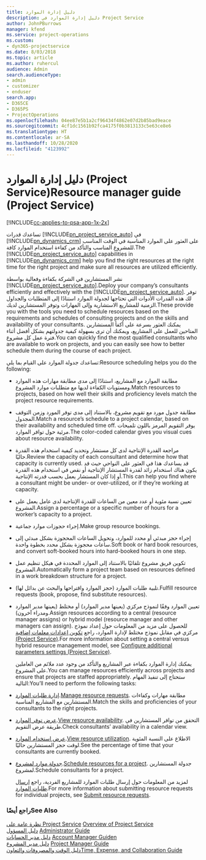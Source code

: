 ```yaml
---
title: دليل إدارة الموارد
description: دليل إدارة الموارد في Project Service
author: JohnPBurrows
manager: kfend
ms.service: project-operations
ms.custom:
- dyn365-projectservice
ms.date: 8/03/2018
ms.topic: article
ms.author: ruhercul
audience: Admin
search.audienceType:
- admin
- customizer
- enduser
search.app:
- D365CE
- D365PS
- ProjectOperations
ms.openlocfilehash: 04ee87e5b1a2cf96434f4862e07d2b85bad9eace
ms.sourcegitcommit: 4cf1dc1561b92fca4175f0b3813133c5e63ce8e6
ms.translationtype: HT
ms.contentlocale: ar-SA
ms.lasthandoff: 10/28/2020
ms.locfileid: "4123992"
---
```

# <a name="resource-manager-guide-project-service"></a><span data-ttu-id="4a62a-103">دليل إدارة الموارد (Project Service)</span><span class="sxs-lookup"><span data-stu-id="4a62a-103">Resource manager guide (Project Service)</span></span>

[!INCLUDE[cc-applies-to-psa-app-1x-2x](../includes/cc-applies-to-psa-app-1x-2x.md)]

<span data-ttu-id="4a62a-104">تساعدك قدرات [!INCLUDE[pn_project_service_auto](../includes/pn-project-service-auto.md)] في [!INCLUDE[pn_dynamics_crm](../includes/pn-dynamics-crm.md)] على العثور على الموارد المناسبة في الوقت المناسب للمشروع المناسب والتأكد من كفاءة استخدام الموارد كافة.</span><span class="sxs-lookup"><span data-stu-id="4a62a-104">The [!INCLUDE[pn_project_service_auto](../includes/pn-project-service-auto.md)] capabilities in [!INCLUDE[pn_dynamics_crm](../includes/pn-dynamics-crm.md)] help you find the right resources at the right time for the right project and make sure all resources are utilized efficiently.</span></span>  
  
 <span data-ttu-id="4a62a-105">نشر المستشارين في الشركة بكفاءة وفعالية بواسطة [!INCLUDE[pn_project_service_auto](../includes/pn-project-service-auto.md)].</span><span class="sxs-lookup"><span data-stu-id="4a62a-105">Deploy your company’s consultants efficiently and effectively with the [!INCLUDE[pn_project_service_auto](../includes/pn-project-service-auto.md)].</span></span> <span data-ttu-id="4a62a-106">توفر لك هذه القدرات الأدوات التي تحتاجها لجدولة الموارد استنادًا إلى المتطلبات والجداول الزمنية للمشاريع الاستشارية وإلى المهارات وتوفر المستشارين لديك.</span><span class="sxs-lookup"><span data-stu-id="4a62a-106">These provide you with the tools you need to schedule resources based on the requirements and schedules of consulting projects and on the skills and availability of your consultants.</span></span> <span data-ttu-id="4a62a-107">يمكنك العثور بسرعة على أكفأ المستشارين المتاحين للعمل على المشاريع، ويمكنك أن ترى بسهولة كيفية جدولتهم بشكل أفضل أثناء فترة عمل كل مشروع.</span><span class="sxs-lookup"><span data-stu-id="4a62a-107">You can quickly find the most qualified consultants who are available to work on projects, and you can easily see how to better schedule them during the course of each project.</span></span>  
  
 <span data-ttu-id="4a62a-108">تساعدك جدولة الموارد على القيام بما يلي:</span><span class="sxs-lookup"><span data-stu-id="4a62a-108">Resource scheduling helps you do the following:</span></span>  
  
- <span data-ttu-id="4a62a-109">مطابقة الموارد مع المشاريع، استنادًا إلى مدى مطابقة مهارات هذه الموارد ومستويات الكفاءة لديها مع متطلبات موارد المشروع.</span><span class="sxs-lookup"><span data-stu-id="4a62a-109">Match resources to projects, based on how well their skills and proficiency levels match the project resource requirements.</span></span>  
  
- <span data-ttu-id="4a62a-110">مطابقة جدول مورد مع تقويم مشروع، بالاستناد إلى مدى توفر المورد وزمن التوقف المجدول.</span><span class="sxs-lookup"><span data-stu-id="4a62a-110">Match a resource’s schedule to a project calendar, based on their availability and scheduled time off.</span></span> <span data-ttu-id="4a62a-111">يوفر التقويم المرمز باللون تلميحات مرئية حول توافر الموارد.</span><span class="sxs-lookup"><span data-stu-id="4a62a-111">The color-coded calendar gives you visual cues about resource availability.</span></span>  
  
- <span data-ttu-id="4a62a-112">مراجعة القدرة الإنتاجية لدى كل مستشار وتحديد كيفية استخدام هذه القدرة حاليًا.</span><span class="sxs-lookup"><span data-stu-id="4a62a-112">Review the capacity of each consultant and determine how that capacity is currently used.</span></span> <span data-ttu-id="4a62a-113">قد يساعدك هذا في العثور على النواحي حيث قد يكون هناك استخدام زائد لقدرة المستشار الإنتاجية أو نقص في استخدام هذه القدرة أو إذا كان المستشار يعمل بحسب قدرته الإنتاجية.</span><span class="sxs-lookup"><span data-stu-id="4a62a-113">This can help you find where a consultant might be under- or over-utilized, or if they’re working at capacity.</span></span>  
  
- <span data-ttu-id="4a62a-114">تعيين نسبة مئوية أو عدد معين من الساعات للقدرة الإنتاجية لدى عامل يعمل على المشروع.</span><span class="sxs-lookup"><span data-stu-id="4a62a-114">Assign a percentage or a specific number of hours for a worker’s capacity to a project.</span></span>  
  
- <span data-ttu-id="4a62a-115">إجراء حجوزات موارد جماعية.</span><span class="sxs-lookup"><span data-stu-id="4a62a-115">Make group resource bookings.</span></span>  
  
- <span data-ttu-id="4a62a-116">إجراء حجز مبدئي أو محدد للموارد، وتحويل الساعات المحجوزة بشكل مبدئي إلى ساعات محجوزة بشكل محدد بخطوة واحدة.</span><span class="sxs-lookup"><span data-stu-id="4a62a-116">Soft book or hard book resources, and convert soft-booked hours into hard-booked hours in one step.</span></span>  
  
- <span data-ttu-id="4a62a-117">تكوين فريق مشروع تلقائيًا بالاستناد إلى الموارد المحددة في هيكل تنظيم عمل المشروع.</span><span class="sxs-lookup"><span data-stu-id="4a62a-117">Automatically form a project team based on resources defined in a work breakdown structure for a project.</span></span>  
  
- <span data-ttu-id="4a62a-118">تلبية طلبات الموارد (حجز الموارد واقتراحها والبحث عن بدائل لها).</span><span class="sxs-lookup"><span data-stu-id="4a62a-118">Fulfill resource requests (book, propose, find substitute resources).</span></span>  
  
- <span data-ttu-id="4a62a-119">تعيين الموارد وفقًا لنموذج مركزي (يعينها مدير الموارد) أو مختلط (يعينها مدير الموارد ومدراء آخرون).</span><span class="sxs-lookup"><span data-stu-id="4a62a-119">Assign resources according to a central (resource manager assigns) or hybrid model (resource manager and other managers can assign).</span></span> <span data-ttu-id="4a62a-120">للحصول على مزيد من المعلومات حول إعداد نموذج مركزي في مقابل نموذج مختلط لإدارة الموارد، راجع [تكوين إعدادات معلمات إضافية‬ (Project Service)](../psa/configure-additional-parameters-settings.md).</span><span class="sxs-lookup"><span data-stu-id="4a62a-120">For more information about setting a central versus hybrid resource management model, see [Configure additional parameters settings (Project Service)](../psa/configure-additional-parameters-settings.md).</span></span>  
  
  <span data-ttu-id="4a62a-121">يمكنك إدارة الموارد بكفاءة عبر المشاريع والتأكد من وجود عدد ملائم من العاملين على المشروع.</span><span class="sxs-lookup"><span data-stu-id="4a62a-121">You can manage resources efficiently across projects and ensure that projects are staffed appropriately.</span></span> <span data-ttu-id="4a62a-122">ستحتاج إلى تنفيذ المهام التالية:</span><span class="sxs-lookup"><span data-stu-id="4a62a-122">You’ll need to perform the following tasks:</span></span>  
  
- <span data-ttu-id="4a62a-123">[إدارة طلبات الموارد](../psa/manage-resource-requests.md).</span><span class="sxs-lookup"><span data-stu-id="4a62a-123">[Manage resource requests](../psa/manage-resource-requests.md).</span></span> <span data-ttu-id="4a62a-124">مطابقة مهارات وكفاءات المستشارين مع المشاريع المناسبة.</span><span class="sxs-lookup"><span data-stu-id="4a62a-124">Match the skills and proficiencies of your consultants to the right projects.</span></span>  
  
- <span data-ttu-id="4a62a-125">[عرض توفر الموارد](../psa/view-resource-availability.md).</span><span class="sxs-lookup"><span data-stu-id="4a62a-125">[View resource availability](../psa/view-resource-availability.md).</span></span> <span data-ttu-id="4a62a-126">التحقق من توافر المستشارين في طريقة عرض التقويم.</span><span class="sxs-lookup"><span data-stu-id="4a62a-126">Check consultants’ availability in a calendar view.</span></span>  
  
- <span data-ttu-id="4a62a-127">[عرض استخدام الموارد](../psa/view-resource-utilization.md).</span><span class="sxs-lookup"><span data-stu-id="4a62a-127">[View resource utilization](../psa/view-resource-utilization.md).</span></span> <span data-ttu-id="4a62a-128">الاطلاع على النسبة المئوية لوقت حجز المستشارين حاليًا.</span><span class="sxs-lookup"><span data-stu-id="4a62a-128">See the percentage of time that your consultants are currently booked.</span></span>  
  
- <span data-ttu-id="4a62a-129">[جدولة موارد لمشروع](../psa/schedule-resources-project.md).</span><span class="sxs-lookup"><span data-stu-id="4a62a-129">[Schedule resources for a project](../psa/schedule-resources-project.md).</span></span> <span data-ttu-id="4a62a-130">جدولة المستشارين لمشروع.</span><span class="sxs-lookup"><span data-stu-id="4a62a-130">Schedule consultants for a project.</span></span>  
  
  <span data-ttu-id="4a62a-131">لمزيد من المعلومات حول إرسال طلبات الموارد للمشاريع الفردية، راجع [إرسال طلبات الموارد](../psa/submit-resource-requests.md).</span><span class="sxs-lookup"><span data-stu-id="4a62a-131">For more information about submitting resource requests for individual projects, see [Submit resource requests](../psa/submit-resource-requests.md).</span></span>  
  
### <a name="see-also"></a><span data-ttu-id="4a62a-132">راجع أيضًا</span><span class="sxs-lookup"><span data-stu-id="4a62a-132">See Also</span></span>  
 <span data-ttu-id="4a62a-133">[نظرة عامة على Project Service](../psa/overview.md) </span><span class="sxs-lookup"><span data-stu-id="4a62a-133">[Overview of Project Service](../psa/overview.md) </span></span>  
 <span data-ttu-id="4a62a-134">[دليل المسؤول](../psa/admin-guide.md) </span><span class="sxs-lookup"><span data-stu-id="4a62a-134">[Administrator Guide](../psa/admin-guide.md) </span></span>  
 <span data-ttu-id="4a62a-135">[دليل مدير الحسابات](../psa/account-manager-guide.md) </span><span class="sxs-lookup"><span data-stu-id="4a62a-135">[Account Manager Guiden](../psa/account-manager-guide.md) </span></span>  
 <span data-ttu-id="4a62a-136">[دليل مدير المشروع](../psa/project-manager-guide.md) </span><span class="sxs-lookup"><span data-stu-id="4a62a-136">[Project Manager Guide](../psa/project-manager-guide.md) </span></span>  
 [<span data-ttu-id="4a62a-137">دليل الوقت والمصروفات والتعاون</span><span class="sxs-lookup"><span data-stu-id="4a62a-137">Time, Expense, and Collaboration Guide</span></span>](../psa/time-expense-collaboration-guide.md)
